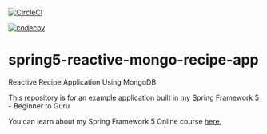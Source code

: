 [![CircleCI](https://circleci.com/gh/myersultan/spring5-reactive-mongo-recipe-app.svg?style=svg)](https://circleci.com/gh/myersultan/spring5-reactive-mongo-recipe-app)

[![codecov](https://codecov.io/gh/myersultan/spring5-reactive-mongo-recipe-app/branch/master/graph/badge.svg)](https://codecov.io/gh/myersultan/spring5-reactive-mongo-recipe-app)

# spring5-reactive-mongo-recipe-app
Reactive Recipe Application Using MongoDB

This repository is for an example application built in my Spring Framework 5 - Beginner to Guru

You can learn about my Spring Framework 5 Online course [here.](http://courses.springframework.guru/p/spring-framework-5-begginer-to-guru/?product_id=363173)